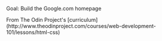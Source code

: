 <p>
Goal: Build the Google.com homepage
</p>

<footer>
From The Odin Project's [curriculum](http://www.theodinproject.com/courses/web-development-101/lessons/html-css)
</footer>